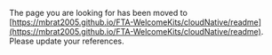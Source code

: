 The page you are looking for has been moved to [https://mbrat2005.github.io/FTA-WelcomeKits/cloudNative/readme](https://mbrat2005.github.io/FTA-WelcomeKits/cloudNative/readme). Please update your references.
